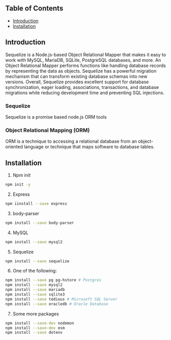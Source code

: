 ## Table of Contents

- [Introduction](#introduction)
- [Installation](#installation)

## Introduction

Sequelize is a Node.js-based Object Relational Mapper that makes it easy to work with MySQL, MariaDB, SQLite, PostgreSQL databases, and more. An Object Relational Mapper performs functions like handling database records by representing the data as objects. Sequelize has a powerful migration mechanism that can transform existing database schemas into new versions. Overall, Sequelize provides excellent support for database synchronization, eager loading, associations, transactions, and database migrations while reducing development time and preventing SQL injections.

### Sequelize

Sequelize is a promise based node.js ORM tools

### Object Relational Mapping (ORM)

ORM is a technique to accessing a relational database from an object-oriented language or technique that maps software to database tables.

## Installation

1. Npm init

```sh
npm init -y
```

2. Express

```sh
npm iinstall --save express
```

3. body-parser

```sh
npm install --save body-parser
```

4. MySQL

```sh
npm install --save mysql2
```

5. Sequelize

```sh
npm install --save sequelize
```

6. One of the following:

```sh
npm install --save pg pg-hstore # Postgres
npm install --save mysql2
npm install --save mariadb
npm install --save sqlite3
npm install --save tedious # Microsoft SQL Server
npm install --save oracledb # Oracle Database
```

7. Some more packages

```sh
npm install --save-dev nodemon
npm install --save-dev esm
npm install --save dotenv
```
